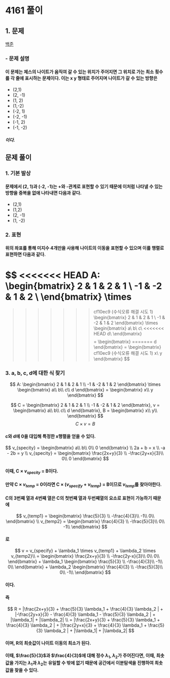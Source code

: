 # 4161 풀이

## 1. 문제 
[백준](https://boj.kr/4616)
### - 문제 설명
#### 이 문제는 체스의 나이트가 움직여 갈 수 있는 위치가 주어지면 그 위치로 가는 최소 횟수를 각 줄에 표시하는 문제이다. 이는 x y 형태로 주어지며 나이트가 갈 수 있는 방향은 
 - (2,1)
 - (2, -1)
 - (1, 2)
 - (1,-2)
 - (-2, 1)
 - (-2, -1)
 - (-1, 2)
 - (-1, -2)
##### 이다. 

## 문제 풀이
### 1. 기본 발상
#### 문제에서 (2, 1)과 (-2, -1)는 +와 -관계로 표현할 수 있기 때문에 이처럼 나타낼 수 있는 방향을 중복을 없애 나타내면 다음과 같다.
 - (2,1)
 - (1,2)
 - (2, -1)
 - (1, -2)

### 2. 표현
#### 위의 좌표를 통해 미지수 4개만을 사용해 나이트의 이동을 표현할 수 있으며 이를 행렬로 표현하면 다음과 같다.

$$
<<<<<<< HEAD
A: \begin{bmatrix}
2 & 1 &  2 &  1 \\
-1 & -2 & 1 & 2 \\
\end{bmatrix} 
\times
=======
>>>>>>> cf10ec9 (수식오류 해결 시도 1)
\begin{bmatrix}
2 & 1 &  2 &  1 \\
-1 & -2 & 1 & 2
\end{bmatrix} \times \begin{bmatrix}
a\\
b\\
c\\
<<<<<<< HEAD
d\\
\end{bmatrix}
$$
$$
=
\begin{bmatrix}
=======
d
\end{bmatrix} = \begin{bmatrix}
>>>>>>> cf10ec9 (수식오류 해결 시도 1)
x\\
y
\end{bmatrix}
$$

### 3. a, b, c, d에 대한 식 찾기
$$
A: \begin{bmatrix}
2 & 1 &  2 &  1 \\
-1 & -2 & 1 & 2
\end{bmatrix} \times \begin{bmatrix}
a\\
b\\
c\\
d
\end{bmatrix} = \begin{bmatrix}
x\\
y
\end{bmatrix}
$$

$$
C = \begin{bmatrix}
2 & 1 &  2 &  1 \\
-1 & -2 & 1 & 2 
\end{bmatrix}, 
v = \begin{bmatrix}
a\\
b\\
c\\
d
\end{bmatrix}, 
B = \begin{bmatrix}
x\\
y\\
\end{bmatrix}
$$
$$
C \times v = B
$$
#### c와 d에 0을 대입해 특정한 x행렬을 얻을 수 있다.
$$
v_{specity} = \begin{bmatrix}
a\\
b\\
0\\
0
\end{bmatrix} \\ 2a + b = x \\ -a - 2b = y \\ v_{specity} = \begin{bmatrix}
\frac{2x+y}{3} \\
-\frac{2y+x}{3}\\
0\\
0
\end{bmatrix}
$$

#### 이때, C $\times$ $v_{specity}$ = B이다. 
#### 만약 C $\times$ $v_{temp}$ = 0이라면 C $\times$ $(v_{specify} + v_{temp})$ = B이므로 $v_{temp}$를 찾아야한다.
#### C의 3번째 열과 4번째 열은 C의 첫번째 열과 두번째열의 요소로 표현이 가능하기 때문에 
$$
v_{temp1} = \begin{bmatrix}
\frac{5}{3} \\
-\frac{4}{3}\\
-1\\
0\\
\end{bmatrix} \\
v_{temp2} = \begin{bmatrix} 
\frac{4}{3} \\
-\frac{5}{3}\\
0\\
-1\\
\end{bmatrix}
$$
#### 로 
$$
v 
= v_{specify} + \lambda_1 \times v_{temp1} + \lambda_2 \times v_{temp2}\\
= \begin{bmatrix}
\frac{2x+y}{3} \\
-\frac{2y-x}{3}\\
0\\
0\\
\end{bmatrix} + \lambda_1 \begin{bmatrix}
\frac{5}{3} \\
-\frac{4}{3}\\
-1\\
0\\
\end{bmatrix} + \lambda_2 \begin{bmatrix}
\frac{4}{3} \\
-\frac{5}{3}\\
0\\
-1\\
\end{bmatrix}
$$
#### 이다. 
#### 즉
$$
R = 
|\frac{2x+y}{3} + \frac{5}{3} \lambda_1 + \frac{4}{3} \lambda_2 | + 
|-\frac{2y+x}{3} - \frac{4}{3} \lambda_1 - \frac{5}{3} \lambda_2 | + 
|\lambda_1| + 
|\lambda_2| \\
= |\frac{2x+y}{3} + \frac{5}{3} \lambda_1 + \frac{4}{3} \lambda_2 | + 
|\frac{2y+x}{3} + \frac{4}{3} \lambda_1 + \frac{5}{3} \lambda_2 | + 
|\lambda_1| + 
|\lambda_2|
$$
#### 이며, R의 최솟값이 나이트 이동의 최소가 된다.
#### 이때, $\frac{5}{3}$과 $\frac{4}{3}$에 대해 정수 $\lambda_1$, $\lambda_2$가 주어진다면, 이때, 최솟값을 가지는 $\lambda_1$과 $\lambda_2$는 유일할 수 밖에 없기 때문에 공간에서 이분탐색을 진행하여 최솟값을 찾을 수 있다.
